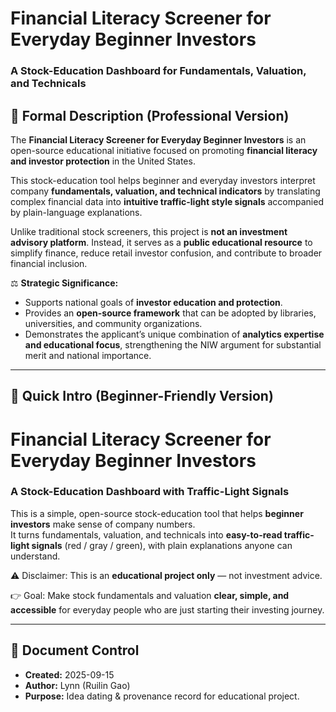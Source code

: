 # Financial Literacy Screener for Everyday Beginner Investors  
### A Stock-Education Dashboard for Fundamentals, Valuation, and Technicals  

## 📌 Formal Description (Professional Version)  

The **Financial Literacy Screener for Everyday Beginner Investors** is an open-source educational initiative focused on promoting **financial literacy and investor protection** in the United States.  

This stock-education tool helps beginner and everyday investors interpret company **fundamentals, valuation, and technical indicators** by translating complex financial data into **intuitive traffic-light style signals** accompanied by plain-language explanations.  

Unlike traditional stock screeners, this project is **not an investment advisory platform**. Instead, it serves as a **public educational resource** to simplify finance, reduce retail investor confusion, and contribute to broader financial inclusion.  

⚖️ **Strategic Significance:**  
- Supports national goals of **investor education and protection**.  
- Provides an **open-source framework** that can be adopted by libraries, universities, and community organizations.  
- Demonstrates the applicant’s unique combination of **analytics expertise and educational focus**, strengthening the NIW argument for substantial merit and national importance.  


---  

## 📌 Quick Intro (Beginner-Friendly Version)  

# Financial Literacy Screener for Everyday Beginner Investors  
### A Stock-Education Dashboard with Traffic-Light Signals  

This is a simple, open-source stock-education tool that helps **beginner investors** make sense of company numbers.  
It turns fundamentals, valuation, and technicals into **easy-to-read traffic-light signals** (red / gray / green), with plain explanations anyone can understand.  

⚠️ Disclaimer: This is an **educational project only** — not investment advice.  

👉 Goal: Make stock fundamentals and valuation **clear, simple, and accessible** for everyday people who are just starting their investing journey.  


---  

## 📅 Document Control  
- **Created:** 2025-09-15  
- **Author:** Lynn (Ruilin Gao)  
- **Purpose:** Idea dating & provenance record for educational project.  
